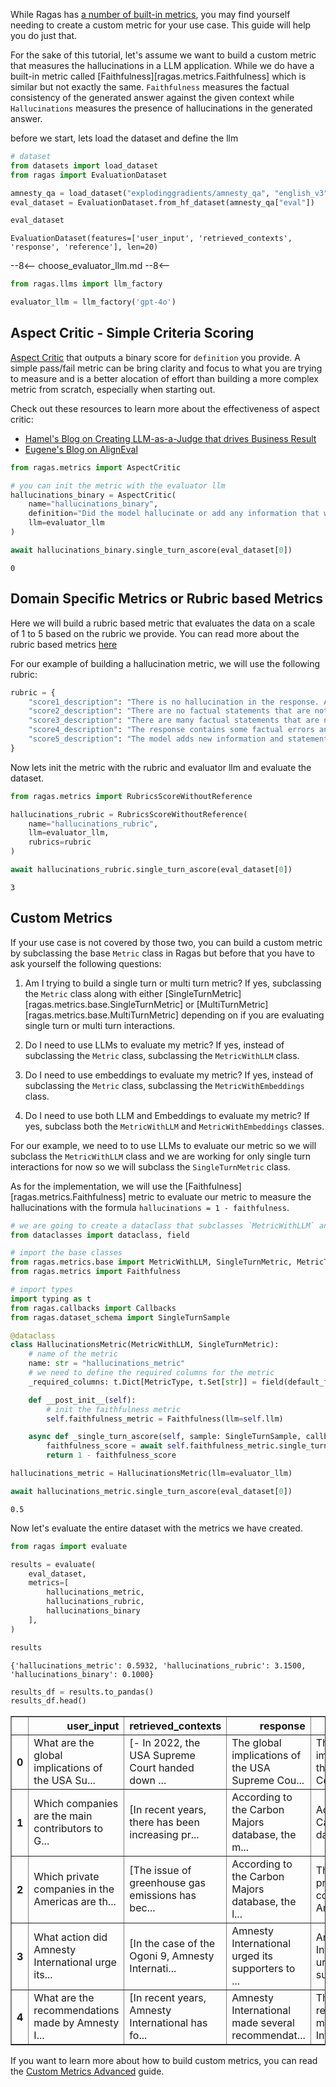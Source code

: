 While Ragas has [a number of built-in metrics](./../../../concepts/metrics/available_metrics/index.md), you may find yourself needing to create a custom metric for your use case. This guide will help you do just that. 

For the sake of this tutorial, let's assume we want to build a custom metric that measures the hallucinations in a LLM application. While we do have a built-in metric called [Faithfulness][ragas.metrics.Faithfulness] which is similar but not exactly the same. `Faithfulness` measures the factual consistency of the generated answer against the given context while `Hallucinations` measures the presence of hallucinations in the generated answer.

before we start, lets load the dataset and define the llm


```python
# dataset
from datasets import load_dataset
from ragas import EvaluationDataset

amnesty_qa = load_dataset("explodinggradients/amnesty_qa", "english_v3")
eval_dataset = EvaluationDataset.from_hf_dataset(amnesty_qa["eval"])
```


```python
eval_dataset
```




    EvaluationDataset(features=['user_input', 'retrieved_contexts', 'response', 'reference'], len=20)



--8<--
choose_evaluator_llm.md
--8<--


```python
from ragas.llms import llm_factory

evaluator_llm = llm_factory('gpt-4o')
```

## Aspect Critic - Simple Criteria Scoring

[Aspect Critic](./../../../concepts/metrics/available_metrics/aspect_critic.md) that outputs a binary score for `definition` you provide. A simple pass/fail metric can be bring clarity and focus to what you are trying to measure and is a better alocation of effort than building a more complex metric from scratch, especially when starting out. 

Check out these resources to learn more about the effectiveness of aspect critic:

- [Hamel's Blog on Creating LLM-as-a-Judge that drives Business Result](https://hamel.dev/blog/posts/llm-judge/#step-3-direct-the-domain-expert-to-make-passfail-judgments-with-critiques)
- [Eugene's Blog on AlignEval](https://hamel.dev/blog/posts/llm-judge/#step-3-direct-the-domain-expert-to-make-passfail-judgments-with-critiques)


```python
from ragas.metrics import AspectCritic

# you can init the metric with the evaluator llm
hallucinations_binary = AspectCritic(
    name="hallucinations_binary",
    definition="Did the model hallucinate or add any information that was not present in the retrieved context?",
    llm=evaluator_llm
)

await hallucinations_binary.single_turn_ascore(eval_dataset[0])
```




    0



## Domain Specific Metrics or Rubric based Metrics

Here we will build a rubric based metric that evaluates the data on a scale of 1 to 5 based on the rubric we provide. You can read more about the rubric based metrics [here](./../../../concepts/metrics/available_metrics/rubrics_based.md)

For our example of building a hallucination metric, we will use the following rubric:


```python
rubric = {
    "score1_description": "There is no hallucination in the response. All the information in the response is present in the retrieved context.",
    "score2_description": "There are no factual statements that are not present in the retrieved context but the response is not fully accurate and lacks important details.",
    "score3_description": "There are many factual statements that are not present in the retrieved context.",
    "score4_description": "The response contains some factual errors and lacks important details.",
    "score5_description": "The model adds new information and statements that contradict the retrieved context.",
}
```

Now lets init the metric with the rubric and evaluator llm and evaluate the dataset.


```python
from ragas.metrics import RubricsScoreWithoutReference

hallucinations_rubric = RubricsScoreWithoutReference(
    name="hallucinations_rubric",
    llm=evaluator_llm,
    rubrics=rubric
)

await hallucinations_rubric.single_turn_ascore(eval_dataset[0])
```




    3



## Custom Metrics

If your use case is not covered by those two, you can build a custom metric by subclassing the base `Metric` class in Ragas but before that you have to ask yourself the following questions:

1. Am I trying to build a single turn or multi turn metric? If yes, subclassing the `Metric` class along with either [SingleTurnMetric][ragas.metrics.base.SingleTurnMetric] or [MultiTurnMetric][ragas.metrics.base.MultiTurnMetric] depending on if you are evaluating single turn or multi turn interactions.

2. Do I need to use LLMs to evaluate my metric? If yes, instead of subclassing the `Metric` class, subclassing the `MetricWithLLM` class.

3. Do I need to use embeddings to evaluate my metric? If yes, instead of subclassing the `Metric` class, subclassing the `MetricWithEmbeddings` class.

4. Do I need to use both LLM and Embeddings to evaluate my metric? If yes, subclass both the `MetricWithLLM` and `MetricWithEmbeddings` classes.


For our example, we need to to use LLMs to evaluate our metric so we will subclass the `MetricWithLLM` class and we are working for only single turn interactions for now so we will subclass the `SingleTurnMetric` class. 

As for the implementation, we will use the [Faithfulness][ragas.metrics.Faithfulness] metric to evaluate our metric to measure the hallucinations with the formula `hallucinations = 1 - faithfulness`.


```python
# we are going to create a dataclass that subclasses `MetricWithLLM` and `SingleTurnMetric`
from dataclasses import dataclass, field

# import the base classes
from ragas.metrics.base import MetricWithLLM, SingleTurnMetric, MetricType
from ragas.metrics import Faithfulness

# import types
import typing as t
from ragas.callbacks import Callbacks
from ragas.dataset_schema import SingleTurnSample

@dataclass
class HallucinationsMetric(MetricWithLLM, SingleTurnMetric):
    # name of the metric
    name: str = "hallucinations_metric"
    # we need to define the required columns for the metric
    _required_columns: t.Dict[MetricType, t.Set[str]] = field(default_factory=lambda: {MetricType.SINGLE_TURN: {"user_input", "response", "retrieved_contexts"}})

    def __post_init__(self):
        # init the faithfulness metric
        self.faithfulness_metric = Faithfulness(llm=self.llm)

    async def _single_turn_ascore(self, sample: SingleTurnSample, callbacks: Callbacks) -> float:
        faithfulness_score = await self.faithfulness_metric.single_turn_ascore(sample, callbacks)
        return 1 - faithfulness_score
```


```python
hallucinations_metric = HallucinationsMetric(llm=evaluator_llm)

await hallucinations_metric.single_turn_ascore(eval_dataset[0])
```




    0.5



Now let's evaluate the entire dataset with the metrics we have created.


```python
from ragas import evaluate

results = evaluate(
    eval_dataset, 
    metrics=[
        hallucinations_metric,
        hallucinations_rubric,
        hallucinations_binary
    ], 
)
```


```python
results
```




    {'hallucinations_metric': 0.5932, 'hallucinations_rubric': 3.1500, 'hallucinations_binary': 0.1000}




```python
results_df = results.to_pandas()
results_df.head()
```




<div>
<style scoped>
    .dataframe tbody tr th:only-of-type {
        vertical-align: middle;
    }

    .dataframe tbody tr th {
        vertical-align: top;
    }

    .dataframe thead th {
        text-align: right;
    }
</style>
<table border="1" class="dataframe">
  <thead>
    <tr style="text-align: right;">
      <th></th>
      <th>user_input</th>
      <th>retrieved_contexts</th>
      <th>response</th>
      <th>reference</th>
      <th>hallucinations_metric</th>
      <th>hallucinations_rubric</th>
      <th>hallucinations_binary</th>
    </tr>
  </thead>
  <tbody>
    <tr>
      <th>0</th>
      <td>What are the global implications of the USA Su...</td>
      <td>[- In 2022, the USA Supreme Court handed down ...</td>
      <td>The global implications of the USA Supreme Cou...</td>
      <td>The global implications of the USA Supreme Cou...</td>
      <td>0.423077</td>
      <td>3</td>
      <td>0</td>
    </tr>
    <tr>
      <th>1</th>
      <td>Which companies are the main contributors to G...</td>
      <td>[In recent years, there has been increasing pr...</td>
      <td>According to the Carbon Majors database, the m...</td>
      <td>According to the Carbon Majors database, the m...</td>
      <td>0.862069</td>
      <td>3</td>
      <td>0</td>
    </tr>
    <tr>
      <th>2</th>
      <td>Which private companies in the Americas are th...</td>
      <td>[The issue of greenhouse gas emissions has bec...</td>
      <td>According to the Carbon Majors database, the l...</td>
      <td>The largest private companies in the Americas ...</td>
      <td>1.000000</td>
      <td>3</td>
      <td>0</td>
    </tr>
    <tr>
      <th>3</th>
      <td>What action did Amnesty International urge its...</td>
      <td>[In the case of the Ogoni 9, Amnesty Internati...</td>
      <td>Amnesty International urged its supporters to ...</td>
      <td>Amnesty International urged its supporters to ...</td>
      <td>0.400000</td>
      <td>3</td>
      <td>0</td>
    </tr>
    <tr>
      <th>4</th>
      <td>What are the recommendations made by Amnesty I...</td>
      <td>[In recent years, Amnesty International has fo...</td>
      <td>Amnesty International made several recommendat...</td>
      <td>The recommendations made by Amnesty Internatio...</td>
      <td>0.952381</td>
      <td>3</td>
      <td>0</td>
    </tr>
  </tbody>
</table>
</div>



If you want to learn more about how to build custom metrics, you can read the [Custom Metrics Advanced](./_write_your_own_metric_advanced.md) guide.
